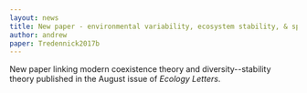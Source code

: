 ```yaml
---
layout: news
title: New paper - environmental variability, ecosystem stability, & species coexistence
author: andrew
paper: Tredennick2017b
---
```


New paper linking modern coexistence theory and diversity--stability theory published in the August issue of *Ecology Letters*.
